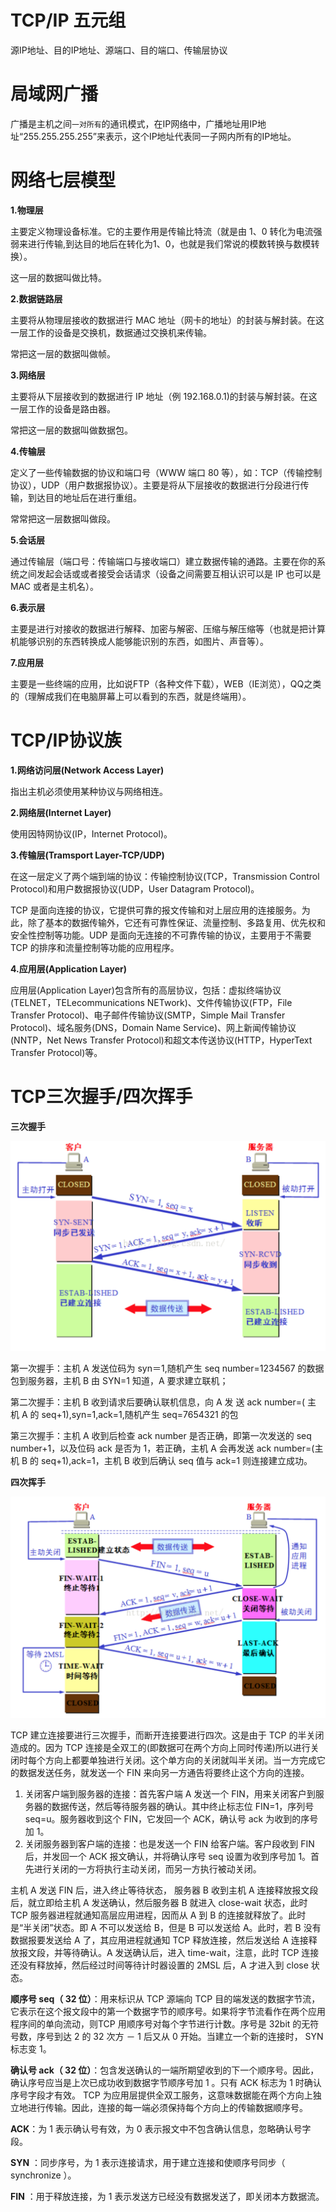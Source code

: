 # TCP/IP 五元组
源IP地址、目的IP地址、源端口、目的端口、传输层协议

# 局域网广播
广播是主机之间`一对所有`的通讯模式，在IP网络中，广播地址用IP地址“255.255.255.255”来表示，这个IP地址代表同一子网内所有的IP地址。

# 网络七层模型
**1.物理层**

主要定义物理设备标准。它的主要作用是传输比特流（就是由 1、0 转化为电流强弱来进行传输,到达目的地后在转化为1、0，也就是我们常说的模数转换与数模转换）。

这一层的数据叫做比特。 

**2.数据链路层**

主要将从物理层接收的数据进行 MAC 地址（网卡的地址）的封装与解封装。在这一层工作的设备是交换机，数据通过交换机来传输。

常把这一层的数据叫做帧。

**3.网络层**

主要将从下层接收到的数据进行 IP 地址（例 192.168.0.1)的封装与解封装。在这一层工作的设备是路由器。

常把这一层的数据叫做数据包。

**4.传输层**

定义了一些传输数据的协议和端口号（WWW 端口 80 等），如：TCP（传输控制协议），UDP（用户数据报协议）。主要是将从下层接收的数据进行分段进行传输，到达目的地址后在进行重组。

常常把这一层数据叫做段。

**5.会话层**

通过传输层（端口号：传输端口与接收端口）建立数据传输的通路。主要在你的系统之间发起会话或或者接受会话请求（设备之间需要互相认识可以是 IP 也可以是 MAC 或者是主机名）。

**6.表示层**

主要是进行对接收的数据进行解释、加密与解密、压缩与解压缩等（也就是把计算机能够识别的东西转换成人能够能识别的东西，如图片、声音等）。

**7.应用层**

主要是一些终端的应用，比如说FTP（各种文件下载），WEB（IE浏览），QQ之类的（理解成我们在电脑屏幕上可以看到的东西，就是终端用）。

# TCP/IP协议族
**1.网络访问层(Network Access Layer)**

指出主机必须使用某种协议与网络相连。

**2.网络层(Internet Layer)**

使用因特网协议(IP，Internet Protocol)。

**3.传输层(Tramsport Layer-TCP/UDP)**

在这一层定义了两个端到端的协议：传输控制协议(TCP，Transmission Control Protocol)和用户数据报协议(UDP，User Datagram Protocol)。

TCP 是面向连接的协议，它提供可靠的报文传输和对上层应用的连接服务。为此，除了基本的数据传输外，它还有可靠性保证、流量控制、多路复用、优先权和安全性控制等功能。UDP 是面向无连接的不可靠传输的协议，主要用于不需要 TCP 的排序和流量控制等功能的应用程序。

**4.应用层(Application Layer)**

应用层(Application Layer)包含所有的高层协议，包括：虚拟终端协议(TELNET，TELecommunications NETwork)、文件传输协议(FTP，File Transfer Protocol)、电子邮件传输协议(SMTP，Simple Mail Transfer Protocol)、域名服务(DNS，Domain Name Service)、网上新闻传输协议(NNTP，Net News Transfer Protocol)和超文本传送协议(HTTP，HyperText Transfer Protocol)等。

# TCP三次握手/四次挥手

**三次握手**

![image](https://raw.githubusercontent.com/lewiszlw/notebooks/master/assets/%E8%AE%A1%E7%AE%97%E6%9C%BA%E7%BD%91%E7%BB%9C/TCP%E4%B8%89%E6%AC%A1%E6%8F%A1%E6%89%8B.png)

第一次握手：主机 A 发送位码为 syn＝1,随机产生 seq number=1234567 的数据包到服务器，主机 B 由 SYN=1 知道，A 要求建立联机；

第二次握手：主机 B 收到请求后要确认联机信息，向 A 发 送 ack number=( 主 机 A 的 seq+1),syn=1,ack=1,随机产生 seq=7654321 的包

第三次握手：主机 A 收到后检查 ack number 是否正确，即第一次发送的 seq number+1，以及位码 ack 是否为 1，若正确，主机 A 会再发送 ack number=(主机 B 的 seq+1),ack=1，主机 B 收到后确认 seq 值与 ack=1 则连接建立成功。

**四次挥手**

![image](https://raw.githubusercontent.com/lewiszlw/notebooks/master/assets/%E8%AE%A1%E7%AE%97%E6%9C%BA%E7%BD%91%E7%BB%9C/TCP%E5%9B%9B%E6%AC%A1%E6%8C%A5%E6%89%8B.png)

TCP 建立连接要进行三次握手，而断开连接要进行四次。这是由于 TCP 的半关闭造成的。因为 TCP 连接是全双工的(即数据可在两个方向上同时传递)所以进行关闭时每个方向上都要单独进行关闭。这个单方向的关闭就叫半关闭。当一方完成它的数据发送任务，就发送一个 FIN 来向另一方通告将要终止这个方向的连接。

1. 关闭客户端到服务器的连接：首先客户端 A 发送一个 FIN，用来关闭客户到服务器的数据传送，然后等待服务器的确认。其中终止标志位 FIN=1，序列号 seq=u。服务器收到这个 FIN，它发回一个 ACK，确认号 ack 为收到的序号加 1。
2. 关闭服务器到客户端的连接：也是发送一个 FIN 给客户端。客户段收到 FIN 后，并发回一个 ACK 报文确认，并将确认序号 seq 设置为收到序号加 1。首先进行关闭的一方将执行主动关闭，而另一方执行被动关闭。

主机 A 发送 FIN 后，进入终止等待状态， 服务器 B 收到主机 A 连接释放报文段后，就立即给主机 A 发送确认，然后服务器 B 就进入 close-wait 状态，此时 TCP 服务器进程就通知高层应用进程，因而从 A 到 B 的连接就释放了。此时是“半关闭”状态。即 A 不可以发送给 B，但是 B 可以发送给 A。此时，若 B 没有数据报要发送给 A 了，其应用进程就通知 TCP 释放连接，然后发送给 A 连接释放报文段，并等待确认。A 发送确认后，进入 time-wait，注意，此时 TCP 连接还没有释放掉，然后经过时间等待计时器设置的 2MSL 后，A 才进入到 close 状态。

**顺序号 seq（ 32 位）**：用来标识从 TCP 源端向 TCP 目的端发送的数据字节流，它表示在这个报文段中的第一个数据字节的顺序号。如果将字节流看作在两个应用程序间的单向流动，则TCP 用顺序号对每个字节进行计数。序号是 32bit 的无符号数，序号到达 2 的 32 次方 － 1 后又从 0 开始。当建立一个新的连接时， SYN 标志变 1。

**确认号 ack（ 32 位）**：包含发送确认的一端所期望收到的下一个顺序号。因此，确认序号应当是上次已成功收到数据字节顺序号加 1 。只有 ACK 标志为 1 时确认序号字段才有效。 TCP 为应用层提供全双工服务，这意味数据能在两个方向上独立地进行传输。因此，连接的每一端必须保持每个方向上的传输数据顺序号。

**ACK**：为 1 表示确认号有效，为 0 表示报文中不包含确认信息，忽略确认号字段。

**SYN** ：同步序号，为 1 表示连接请求，用于建立连接和使顺序号同步（ synchronize ）。

**FIN** ：用于释放连接，为 1 表示发送方已经没有数据发送了，即关闭本方数据流。